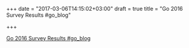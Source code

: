 +++
date = "2017-03-06T14:15:02+03:00"
draft = true
title = "Go 2016 Survey Results  #go_blog"

+++

<p><a href="https://t.co/LiHIuA7w3S">Go 2016 Survey Results  #go_blog</a></p>
